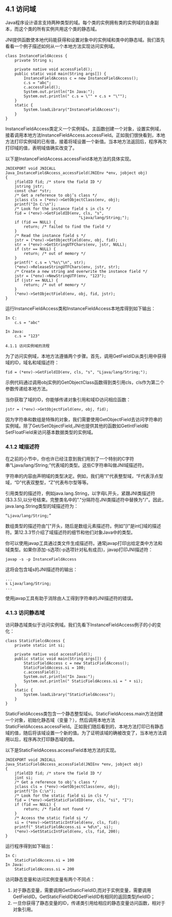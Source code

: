## 4.1 访问域

Java程序设计语言支持两种类型的域。每个类的实例拥有类的实例域的自身副本，而这个类的所有实例共用这个类的静态域。

JNI提供函数使本地代码能获得和设置对象中的实例域和类中的静态域。我们首先看看一个例子描述如何从一个本地方法实现访问实例域。

```
class InstanceFieldAccess {
    private String s;

    private native void accessField();
    public static void main(String args[]) {
        InstanceFieldAccess c = new InstanceFieldAccess();
        c.s = "abc";
        c.accessField();
        System.out.println("In Java:");
        System.out.println(" c.s = \"" + c.s + "\"");
    }
    static {
        System.loadLibrary("InstanceFieldAccess");
    }
}
```

InstanceFieldAccess类定义一个实例域s。主函数创建一个对象，设置实例域，接着调用本地方法InstanceFieldAccess.accessField。正如我们很快看到，本地方法打印实例域的已有值，接着将域设置一个新值。当本地方法返回后，程序再次打印域的值，表明域值确实改变了。

以下是InstanceFieldAccess.accessField本地方法的具体实现。

```
JNIEXPORT void JNICALL
Java_InstanceFieldAccess_accessField(JNIEnv *env, jobject obj)
{
    jfieldID fid; /* store the field ID */
    jstring jstr;
    const char *str;
    /* Get a reference to obj’s class */
    jclass cls = (*env)->GetObjectClass(env, obj);
    printf("In C:\n");
    /* Look for the instance field s in cls */
    fid = (*env)->GetFieldID(env, cls, "s",
                                "Ljava/lang/String;");
    if (fid == NULL) {
        return; /* failed to find the field */
    }
    /* Read the instance field s */
    jstr = (*env)->GetObjectField(env, obj, fid);
    str = (*env)->GetStringUTFChars(env, jstr, NULL);
    if (str == NULL) {
        return; /* out of memory */
    }
    printf(" c.s = \"%s\"\n", str);
    (*env)->ReleaseStringUTFChars(env, jstr, str);
    /* Create a new string and overwrite the instance field */
    jstr = (*env)->NewStringUTF(env, "123");
    if (jstr == NULL) {
        return; /* out of memory */
    }
    (*env)->SetObjectField(env, obj, fid, jstr);
}
```

运行InstanceFieldAccess类和InstanceFieldAccess本地库得到如下输出：

```
In C:
    c.s = "abc"

In Java:
    c.s = "123"
```

```
4.1.1 访问实例域的流程
```

为了访问实例域，本地方法遵循两个步骤。首先，调用GetFieldID从类引用中获得域的ID，域名和域描述符：

```
fid = (*env)->GetFieldID(env, cls, "s", "Ljava/lang/String;");
```

示例代码通过调用obj实例的GetObjectClass函数得到类引用cls，cls作为第二个参数传递给本地方法。

当你获取了域的ID，你能够传递对象引用和域ID访问相应函数：

```
jstr = (*env)->GetObjectField(env, obj, fid);
```

因为字符串和数组是特殊的对象，我们需要使用GetObjectField去访问字符串的实例域。除了Get/SetObjectField,JNI也提供其他的函数如GetIntField和SetFloatField来访问基本数据类型的实例域。

### 4.1.2 域描述符

在之前的小节中，你也许已经注意到我们用到了一个特别的C字符串“Ljava/lang/String;”代表域的类型。这些C字符串叫做JNI域描述符。

字符串的内容由声明域的类型决定。例如，我们用"I"代表整型域，“F代表浮点型域，“D”代表双整型，“Z”代表布尔型等等。

引用类型的描述符，例如java.lang.String，以字母L开头，紧跟JNI类描述符\($3.3.5\),以分号结束。完整类名中的"."分隔符在JNI类描述符中替换为"/"。因此，java.lang.String类型的域描述符为：

```
“Ljava/lang/String;”
```

数组类型的描述符由"\["开头，随后是数组元素描述符。例如"\[I"是int\[\]域的描述符。第12.3.3节介绍了域描述符的细节和他们对象Java中的类型。

你可以使用javap工具通过类文件生成描述符。通常javap打印出给定类中方法和域类型。如果你添加-s选项\(-p选项针对私有成员\)，javap打印JNI描述符：

```
javap -s -p InstanceFieldAccess
```

这将会包含域s的JNI描述符的输出：

```
...
s Ljava/lang/String;
...
```

使用javap工具有助于消除由人工得到字符串的JNI描述符的错误。

### 4.1.3 访问静态域

访问静态域类似于访问实例域。我们先看下InstanceFieldAccess例子的小的变化：

```
class StaticFielcdAccess {
    private static int si;
    
    private native void accessField();
    public static void main(String args[]) {
        StaticFieldAccess c = new StaticFieldAccess();
        StaticFieldAccess.si = 100;
        c.accessField();
        System.out.println("In Java:");
        System.out.println(" StaticFieldAccess.si = " + si);
    }
    static {
        System.loadLibrary("StaticFieldAccess");
    }
}
```

StaticFieldAccess类包含一个静态整型域si。StaticFieldAccess.main方法创建一个对象，初始化静态域（变量？），然后调用本地方法StaticFieldAccess.accessField。正如我们随后看到的，本地方法打印已有静态域的值，随后将该域设置一个新的值。为了证明该域的确被改变了，当本地方法调用以后，程序再次打印静态域的值。

以下是StaticFieldAccess.accessField本地方法的实现。

```
JNIEXPORT void JNICALL
Java_StaticFieldAccess_accessField(JNIEnv *env, jobject obj)
{
    jfieldID fid; /* store the field ID */
    jint si;
    /* Get a reference to obj’s class */
    jclass cls = (*env)->GetObjectClass(env, obj);
    printf("In C:\n");
    /* Look for the static field si in cls */
    fid = (*env)->GetStaticFieldID(env, cls, "si", "I");
    if (fid == NULL) {
        return; /* field not found */
    }
    /* Access the static field si */
    si = (*env)->GetStaticIntField(env, cls, fid);
    printf(" StaticFieldAccess.si = %d\n", si);
    (*env)->SetStaticIntField(env, cls, fid, 200);
}
```

运行程序得到如下输出：

```
In C:
    StaticFieldAccess.si = 100
In Java:
    StaticFieldAccess.si = 200
```

访问静态变量和访问实例变量有两个不同点：

1. 对于静态变量，需要调用GetStaticFieldID,而对于实例变量，需要调用GetFieldID。GetStaticFieldID和GetFieldID有相同的返回类型jfieldID；
2. 一旦你获得了静态变量的ID，传递类引用给相应的静态变量访问函数，相对于对象引用。



